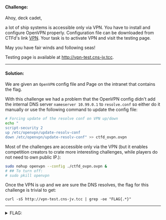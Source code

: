 #### Challenge:

Ahoy, deck cadet, 

a lot of ship systems is accessible only via VPN. You have to install and configure OpenVPN properly. Configuration file can be downloaded from  CTFd's link [VPN](https://www.thecatch.cz/vpn). Your task is to activate VPN and visit the testing page.

May you have fair winds and following seas!

Testing page is available at <a href="http://vpn-test.cns-jv.tcc" target="_blank">http:&#47;&#47;vpn-test.cns-jv.tcc</a>.

---

#### Solution:

We are given an `OpenVPN` config file and Page on the intranet that contains the flag.

With this challenge we had a problem that the OpenVPN config didn't add the internal DNS server `nameserver 10.99.0.1` to `resolve.conf`
so either do it manually or use the following command to update the config file:

```bash
# Forcing update of the resolve conf on VPN up/down
echo "
script-security 2
up /etc/openvpn/update-resolv-conf
down /etc/openvpn/update-resolv-conf" >> ctfd_ovpn.ovpn
```

Most of the challenges are accessible only via the VPN (but it enables competition creators to crate more interesting challenges, while players do not need to own public IP.):

```bash
sudo nohup openvpn --config ./ctfd_ovpn.ovpn &
# ## To turn off:
# sudo pkill openvpn
```

Once the VPN is up and we are sure the DNS resolves, the flag for this challenge is trivial to get:

```
curl -sS http://vpn-test.cns-jv.tcc | grep -oe "FLAG{.*}"
```

---

<details><summary>FLAG:</summary>

```
FLAG{smna-m11d-hhta-ONOs}
```

</details>
<br/>
